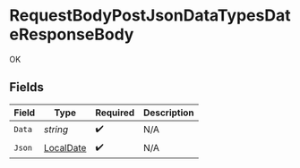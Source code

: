 # RequestBodyPostJsonDataTypesDateResponseBody

OK


## Fields

| Field                                                               | Type                                                                | Required                                                            | Description                                                         |
| ------------------------------------------------------------------- | ------------------------------------------------------------------- | ------------------------------------------------------------------- | ------------------------------------------------------------------- |
| `Data`                                                              | *string*                                                            | :heavy_check_mark:                                                  | N/A                                                                 |
| `Json`                                                              | [LocalDate](https://nodatime.org/3.1.x/api/NodaTime.LocalDate.html) | :heavy_check_mark:                                                  | N/A                                                                 |